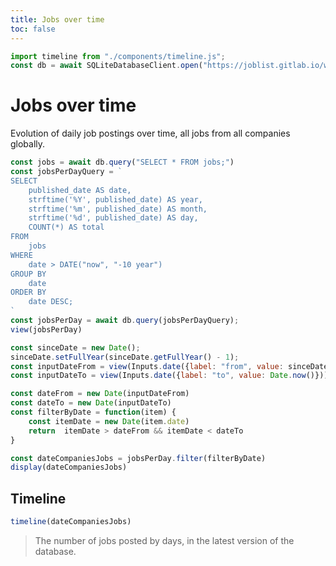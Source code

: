 ```yaml
---
title: Jobs over time
toc: false
---
```


```js
import timeline from "./components/timeline.js";
const db = await SQLiteDatabaseClient.open("https://joblist.gitlab.io/workers/joblist.db");
```
# Jobs over time

Evolution of daily job postings over time, all jobs from all companies globally.

```js
const jobs = await db.query("SELECT * FROM jobs;")
const jobsPerDayQuery = `
SELECT
    published_date AS date,
    strftime('%Y', published_date) AS year,
    strftime('%m', published_date) AS month,
    strftime('%d', published_date) AS day,
    COUNT(*) AS total
FROM
    jobs
WHERE
    date > DATE("now", "-10 year")
GROUP BY
    date
ORDER BY
    date DESC;
`
const jobsPerDay = await db.query(jobsPerDayQuery);
view(jobsPerDay)
```

```js
const sinceDate = new Date();
sinceDate.setFullYear(sinceDate.getFullYear() - 1);
const inputDateFrom = view(Inputs.date({label: "from", value: sinceDate }));
const inputDateTo = view(Inputs.date({label: "to", value: Date.now()}));
```

```js
const dateFrom = new Date(inputDateFrom)
const dateTo = new Date(inputDateTo)
const filterByDate = function(item) {
    const itemDate = new Date(item.date)
    return  itemDate > dateFrom && itemDate < dateTo
}

const dateCompaniesJobs = jobsPerDay.filter(filterByDate)
display(dateCompaniesJobs)
```

## Timeline
```js
timeline(dateCompaniesJobs)
```
> The number of jobs posted by days, in the latest version of the database.
